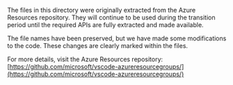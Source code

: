 The files in this directory were originally extracted from the Azure Resources repository. They will continue to be used during the transition period until the required APIs are fully extracted and made available.

The file names have been preserved, but we have made some modifications to the code. These changes are clearly marked within the files.

For more details, visit the Azure Resources repository:
[https://github.com/microsoft/vscode-azureresourcegroups/](https://github.com/microsoft/vscode-azureresourcegroups/)
